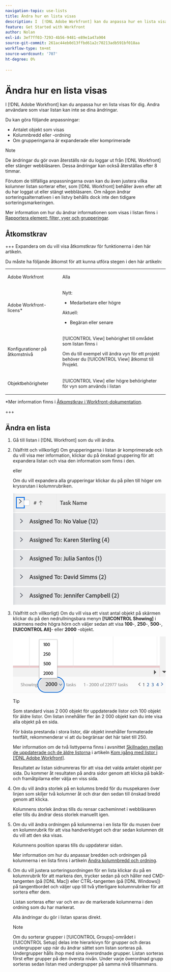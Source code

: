 ```yaml
---
navigation-topic: use-lists
title: Ändra hur en lista visas
description: I  [!DNL Adobe Workfront] kan du anpassa hur en lista visas för dig. Andra användare som visar listan kan inte se dina ändringar.
feature: Get Started with Workfront
author: Nolan
exl-id: 3ef7ff03-7293-4b56-9481-e89e1a47a904
source-git-commit: 261ac44eb0d13ffbd61a2c70213adb591bf018aa
workflow-type: tm+mt
source-wordcount: '707'
ht-degree: 0%

---
```


# Ändra hur en lista visas

<!--Audited: 11/2024-->

I [!DNL Adobe Workfront] kan du anpassa hur en lista visas för dig. Andra användare som visar listan kan inte se dina ändringar.

Du kan göra följande anpassningar:

* Antalet objekt som visas
* Kolumnbredd eller -ordning
* Om grupperingarna är expanderade eller komprimerade

>[!NOTE]
>
>De ändringar du gör ovan återställs när du loggar ut från [!DNL Workfront] eller stänger webbläsaren. Dessa ändringar kan också återställas efter 8 timmar.

Förutom de tillfälliga anpassningarna ovan kan du även justera vilka kolumner listan sorterar efter, som [!DNL Workfront] behåller även efter att du har loggat ut eller stängt webbläsaren. Om någon ändrar sorteringsalternativen i en listvy behålls dock inte den tidigare sorteringsmarkeringen.

Mer information om hur du ändrar informationen som visas i listan finns i [Rapportera element: filter, vyer och grupperingar](../../../reports-and-dashboards/reports/reporting-elements/reporting-elements-filters-views-groupings.md).

## Åtkomstkrav

+++ Expandera om du vill visa åtkomstkrav för funktionerna i den här artikeln.

Du måste ha följande åtkomst för att kunna utföra stegen i den här artikeln:

<table style="table-layout:auto"> 
 <col> 
 <col> 
 <tbody> 
  <tr> 
   <td role="rowheader">Adobe Workfront</td> 
   <td> <p>Alla</p> </td> 
  </tr> 
  <tr> 
   <td role="rowheader">Adobe Workfront-licens*</td> 
   <td> 
    <p>Nytt:</p>
   <ul><li><p>Medarbetare eller högre </p></li>
   </ul>

<p>Aktuell:</p>
   <ul><li><p>Begäran eller senare</p></li>
    </ul></td> 
  </tr> 
  <tr> 
   <td role="rowheader">Konfigurationer på åtkomstnivå</td> 
   <td> <p>[!UICONTROL View] behörighet till området som listan finns i</p> <p>Om du till exempel vill ändra vyn för ett projekt behöver du [!UICONTROL View] åtkomst till Projekt.</p></td> 
  </tr> 
  <tr> 
   <td role="rowheader">Objektbehörigheter</td> 
   <td> <p>[!UICONTROL View] eller högre behörigheter för vyn som används i listan</p>  </td> 
  </tr> 
 </tbody> 
</table>

*Mer information finns i [Åtkomstkrav i Workfront-dokumentation](/help/quicksilver/administration-and-setup/add-users/access-levels-and-object-permissions/access-level-requirements-in-documentation.md).

+++

## Ändra en lista

1. Gå till listan i [!DNL Workfront] som du vill ändra.

   <!--
   <p data-mc-conditions="QuicksilverOrClassic.Draft mode"> 
   <MadCap:conditionalText data-mc-conditions="QuicksilverOrClassic.Draft mode">
   By default, groupings are collapsed.
   </MadCap:conditionalText>
   <br> </p>
   -->

1. (Valfritt och villkorligt) Om grupperingarna i listan är komprimerade och du vill visa mer information, klickar du på önskad gruppering för att expandera listan och visa den information som finns i den.

   eller

   Om du vill expandera alla grupperingar klickar du på pilen till höger om kryssrutan i kolumnrubriken.

   ![expand_groupings__1_.png](assets/expand-groupings--1--350x227.png)

1. (Valfritt och villkorligt) Om du vill visa ett visst antal objekt på skärmen klickar du på den nedrullningsbara menyn **[!UICONTROL Showing]** i skärmens nedre högra hörn och väljer sedan att visa **100**-, **250**-, **500**-, **[!UICONTROL All]**- eller **2000** -objekt.

   ![](assets/list-number-page-350x119.png)

   >[!TIP]
   >
   >Som standard visas 2 000 objekt för uppdaterade listor och 100 objekt för äldre listor. Om listan innehåller fler än 2 000 objekt kan du inte visa alla objekt på en sida.
   >
   >
   >För bästa prestanda i stora listor, där objekt innehåller formaterade textfält, rekommenderar vi att du begränsar det här talet till 250.
   >
   >
   >Mer information om de två listtyperna finns i avsnittet [Skillnaden mellan de uppdaterade och de äldre listorna](../../../workfront-basics/navigate-workfront/use-lists/view-items-in-a-list.md#updated) i artikeln [Kom igång med listor i [!DNL Adobe Workfront]](../../../workfront-basics/navigate-workfront/use-lists/view-items-in-a-list.md).

   Resultatet av listan sidnumreras för att visa det valda antalet objekt per sida. Du kommer åt resultaten på andra sidor genom att klicka på bakåt- och framåtpilarna eller välja en viss sida.

1. Om du vill ändra storlek på en kolumns bredd för du muspekaren över linjen som skiljer två kolumner åt och drar den sedan till önskad bredd genom att klicka.

   Kolumnens storlek ändras tills du rensar cacheminnet i webbläsaren eller tills du ändrar dess storlek manuellt igen.

1. Om du vill ändra ordningen på kolumnerna i en lista för du musen över en kolumnrubrik för att visa handverktyget och drar sedan kolumnen dit du vill att den ska visas.

   Kolumnens position sparas tills du uppdaterar sidan.

   Mer information om hur du anpassar bredden och ordningen på kolumnerna i en lista finns i artikeln [Ändra kolumnbredd och ordning](../../../reports-and-dashboards/reports/reporting-elements/modify-column-width-order.md).

1. Om du vill justera sorteringsordningen för en lista klickar du på en kolumnrubrik för att markera den, trycker sedan på och håller ned CMD-tangenten (på [!DNL Mac]) eller CTRL-tangenten (på [!DNL Windows]) på tangentbordet och väljer upp till två ytterligare kolumnrubriker för att sortera efter dem.

   Listan sorteras efter var och en av de markerade kolumnerna i den ordning som du har markerat.

   Alla ändringar du gör i listan sparas direkt.

   >[!NOTE]
   >
   >Om du sorterar grupper i [!UICONTROL Groups]-området i [!UICONTROL Setup] delas inte hierarkivyn för grupper och deras undergrupper upp när du ändrar sättet som listan sorteras på. Undergrupper hålls ihop med sina överordnade grupper. Listan sorteras först efter grupper på den översta nivån. Under varje överordnad grupp sorteras sedan listan med undergrupper på samma nivå tillsammans.

